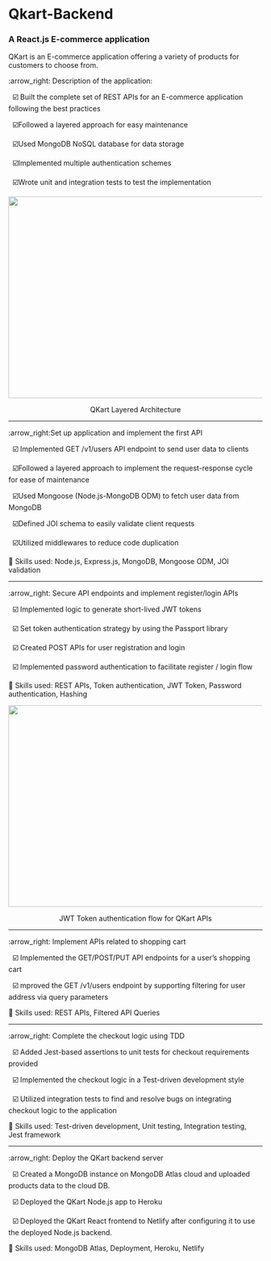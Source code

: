 # Qkart-Backend
<h3>A React.js E-commerce application</h3>
<p>QKart is an E-commerce application offering a variety of products for customers to choose from.</p>
<p>:arrow_right: Description of the application:</p>

 &nbsp; :ballot_box_with_check: Built the complete set of REST APIs for an E-commerce application following the best practices
 
 &nbsp; :ballot_box_with_check:Followed a layered approach for easy maintenance
 
 &nbsp; :ballot_box_with_check:Used MongoDB NoSQL database for data storage
 
 &nbsp; :ballot_box_with_check:Implemented multiple authentication schemes
 
 &nbsp; :ballot_box_with_check:Wrote unit and integration tests to test the implementation
 
<div align="center">
<img src = "https://ctrly.blog/wp-content/uploads/2022/01/nodejs-layered-architecture-diagram-1024x763.png" width="700" height="400">
  <p>QKart Layered Architecture</p>
</div>

<hr></hr>
<p>:arrow_right:Set up application and implement the first API </p>

 &nbsp; :ballot_box_with_check: Implemented GET /v1/users API endpoint to send user data to clients
 
 &nbsp; :ballot_box_with_check:Followed a layered approach to implement the request-response cycle for ease of maintenance
 
 &nbsp; :ballot_box_with_check:Used Mongoose (Node.js-MongoDB ODM) to fetch user data from MongoDB
 
 &nbsp; :ballot_box_with_check:Defined JOI schema to easily validate client requests
 
 &nbsp; :ballot_box_with_check:Utilized middlewares to reduce code duplication
 
:hammer: Skills used: Node.js, Express.js, MongoDB, Mongoose ODM, JOI validation

<hr></hr>

<p>:arrow_right: Secure API endpoints and implement register/login APIs </p>

 &nbsp; :ballot_box_with_check: Implemented logic to generate short-lived JWT tokens
 
 &nbsp; :ballot_box_with_check: Set token authentication strategy by using the Passport library
 
 &nbsp; :ballot_box_with_check: Created POST APIs for user registration and login
 
 &nbsp; :ballot_box_with_check: Implemented password authentication to facilitate register / login flow
 
:hammer: Skills used: REST APIs, Token authentication, JWT Token, Password authentication, Hashing

<div align="center">
<img src = "https://www.vaadata.com/blog/wp-content/uploads/2016/12/JWT_tokens_FR-1.png" width="700" height="400">
  <p>JWT Token authentication flow for QKart APIs</p>
</div>

<hr></hr>

<p>:arrow_right: Implement APIs related to shopping cart </p>

 &nbsp; :ballot_box_with_check: Implemented the GET/POST/PUT API endpoints for a user’s shopping cart
 
 &nbsp; :ballot_box_with_check: mproved the GET /v1/users endpoint by supporting filtering for user address via query parameters
 
:hammer: Skills used: REST APIs, Filtered API Queries

<hr></hr>

<p>:arrow_right: Complete the checkout logic using TDD </p>

 &nbsp; :ballot_box_with_check: Added Jest-based assertions to unit tests for checkout requirements provided
 
 &nbsp; :ballot_box_with_check: Implemented the checkout logic in a Test-driven development style
 
 &nbsp; :ballot_box_with_check: Utilized integration tests to find and resolve bugs on integrating checkout logic to the application
 
:hammer: Skills used: Test-driven development, Unit testing, Integration testing, Jest framework

<hr></hr>

<p>:arrow_right: Deploy the QKart backend server</p>

 &nbsp; :ballot_box_with_check: Created a MongoDB instance on MongoDB Atlas cloud and uploaded products data to the cloud DB.
 
 &nbsp; :ballot_box_with_check: Deployed the QKart Node.js app to Heroku
 
 &nbsp; :ballot_box_with_check: Deployed the QKart React frontend to Netlify after configuring it to use the deployed Node.js backend.
 
:hammer: Skills used: MongoDB Atlas, Deployment, Heroku, Netlify
